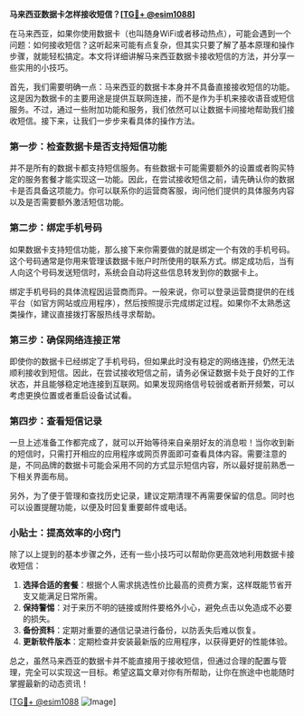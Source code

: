 **马来西亚数据卡怎样接收短信？[[TG💪+ @esim1088](https://t.me/s/esim1088)]**

在马来西亚，如果你使用数据卡（也叫随身WiFi或者移动热点），可能会遇到一个问题：如何接收短信？这听起来可能有点复杂，但其实只要了解了基本原理和操作步骤，就能轻松搞定。本文将详细讲解马来西亚数据卡接收短信的方法，并分享一些实用的小技巧。

首先，我们需要明确一点：马来西亚的数据卡本身并不具备直接接收短信的功能。这是因为数据卡的主要用途是提供互联网连接，而不是作为手机来接收语音或短信服务。不过，通过一些附加功能和服务，我们依然可以让数据卡间接地帮助我们接收短信。接下来，让我们一步步来看具体的操作方法。

### 第一步：检查数据卡是否支持短信功能

并不是所有的数据卡都支持短信服务。有些数据卡可能需要额外的设置或者购买特定的服务套餐才能实现这一功能。因此，在尝试接收短信之前，请先确认你的数据卡是否具备这项能力。你可以联系你的运营商客服，询问他们提供的具体服务内容以及是否需要额外激活短信功能。

### 第二步：绑定手机号码

如果数据卡支持短信功能，那么接下来你需要做的就是绑定一个有效的手机号码。这个号码通常是你用来管理该数据卡账户时所使用的联系方式。绑定成功后，当有人向这个号码发送短信时，系统会自动将这些信息转发到你的数据卡上。

绑定手机号码的具体流程因运营商而异。一般来说，你可以登录运营商提供的在线平台（如官方网站或应用程序），然后按照提示完成绑定过程。如果你不太熟悉这类操作，建议直接拨打客服热线寻求帮助。

### 第三步：确保网络连接正常

即使你的数据卡已经绑定了手机号码，但如果此时没有稳定的网络连接，仍然无法顺利接收到短信。因此，在尝试接收短信之前，请务必保证数据卡处于良好的工作状态，并且能够稳定地连接到互联网。如果发现网络信号较弱或者断开频繁，可以考虑更换位置或者重启设备试试看。

### 第四步：查看短信记录

一旦上述准备工作都完成了，就可以开始等待来自亲朋好友的消息啦！当你收到新的短信时，只需打开相应的应用程序或网页界面即可查看具体内容。需要注意的是，不同品牌的数据卡可能会采用不同的方式显示短信内容，所以最好提前熟悉一下相关界面布局。

另外，为了便于管理和查找历史记录，建议定期清理不再需要保留的信息。同时也可以设置提醒功能，以便及时回复重要邮件或电话。

### 小贴士：提高效率的小窍门

除了以上提到的基本步骤之外，还有一些小技巧可以帮助你更高效地利用数据卡接收短信：

1. **选择合适的套餐**：根据个人需求挑选性价比最高的资费方案，这样既能节省开支又能满足日常所需。
2. **保持警惕**：对于来历不明的链接或附件要格外小心，避免点击以免造成不必要的损失。
3. **备份资料**：定期对重要的通信记录进行备份，以防丢失后难以恢复。
4. **更新软件版本**：定期检查并安装最新版的应用程序，以获得更好的性能体验。

总之，虽然马来西亚的数据卡并不能直接用于接收短信，但通过合理的配置与管理，完全可以实现这一目标。希望这篇文章对你有所帮助，让你在旅途中也能随时掌握最新的动态资讯！

[[TG💪+ @esim1088](https://t.me/s/esim1088) ![Image](https://i.postimg.cc/4NQfJmqS/Snipaste-2025-05-13-00-14-12.png)]